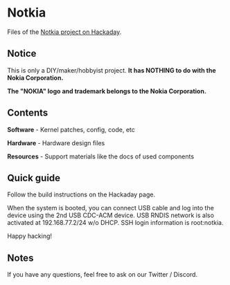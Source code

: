 # Notkia

Files of the [Notkia project on Hackaday](https://hackaday.io/project/185645-notkia).

## Notice
This is only a DIY/maker/hobbyist project. **It has NOTHING to do with the Nokia Corporation.**

**The "NOKIA" logo and trademark belongs to the Nokia Corporation.**

## Contents
**Software** - Kernel patches, config, code, etc

**Hardware** - Hardware design files

**Resources** - Support materials like the docs of used components

## Quick guide
Follow the build instructions on the Hackaday page.

When the system is booted, you can connect USB cable and log into the device using the 2nd USB CDC-ACM device. USB RNDIS network is also activated at 192.168.77.2/24 w/o DHCP. SSH login information is root:notkia.

Happy hacking!

## Notes
If you have any questions, feel free to ask on our Twitter / Discord.

